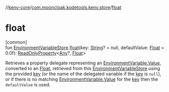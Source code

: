 //[kenv-core](../../index.md)/[com.mooncloak.kodetools.kenv.store](index.md)/[float](float.md)

# float

[common]\
fun [EnvironmentVariableStore](-environment-variable-store/index.md).[float](float.md)(key: [String](https://kotlinlang.org/api/core/kotlin-stdlib/kotlin/-string/index.html)? = null, defaultValue: [Float](https://kotlinlang.org/api/core/kotlin-stdlib/kotlin/-float/index.html) = 0.0f): [ReadOnlyProperty](https://kotlinlang.org/api/core/kotlin-stdlib/kotlin.properties/-read-only-property/index.html)&lt;[Any](https://kotlinlang.org/api/core/kotlin-stdlib/kotlin/-any/index.html)?, [Float](https://kotlinlang.org/api/core/kotlin-stdlib/kotlin/-float/index.html)&gt;

Retrieves a property delegate representing an [EnvironmentVariable.Value](../com.mooncloak.kodetools.kenv/-environment-variable/-value/index.md), converted to an [Float](https://kotlinlang.org/api/core/kotlin-stdlib/kotlin/-float/index.html), retrieved from this [EnvironmentVariableStore](-environment-variable-store/index.md) using the provided [key](float.md) (or the name of the delegated variable if the [key](float.md) is `null`), or if there is no matching [EnvironmentVariable.Value](../com.mooncloak.kodetools.kenv/-environment-variable/-value/index.md) for the [key](float.md) then the `defaultValue` is used.
